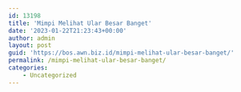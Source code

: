 ```yaml
---
id: 13198
title: 'Mimpi Melihat Ular Besar Banget'
date: '2023-01-22T21:23:43+00:00'
author: admin
layout: post
guid: 'https://bos.awn.biz.id/mimpi-melihat-ular-besar-banget/'
permalink: /mimpi-melihat-ular-besar-banget/
categories:
    - Uncategorized
---
```


